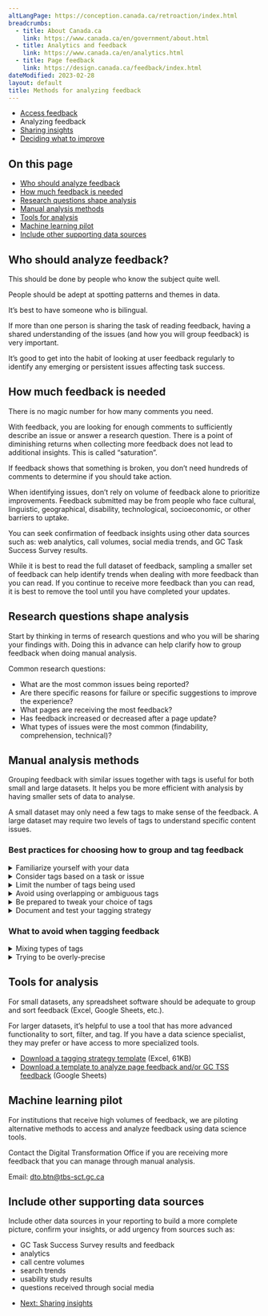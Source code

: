 ```yaml
---
altLangPage: https://conception.canada.ca/retroaction/index.html
breadcrumbs:
  - title: About Canada.ca
    link: https://www.canada.ca/en/government/about.html
  - title: Analytics and feedback
    link: https://www.canada.ca/en/analytics.html
  - title: Page feedback
    link: https://design.canada.ca/feedback/index.html
dateModified: 2023-02-28
layout: default
title: Methods for analyzing feedback
---
```


<div class="gc-stp-stp">
  		<div class="row">
  			<ul class="toc lst-spcd col-md-12">
  				<li class="col-md-4 col-sm-6"><a class="list-group-item" href="access-feedback.html">Access feedback</a></li>
  								<li class="col-md-4 col-sm-6"><a class="list-group-item active">Analyzing feedback</a></li>
  			<li class="col-md-4 col-sm-6"><a class="list-group-item" href="insights.html">Sharing insights</a></li>
          	<li class="col-md-4 col-sm-6"><a class="list-group-item" href="prioritize.html">Deciding what to improve</a></li>
  			</ul>
  		</div>
</div>
    
## On this page

*   [Who should analyze feedback](#who-should-analyze-feedback)
*   [How much feedback is needed](#how-much-feedback-is-needed)
*   [Research questions shape analysis](#research-questions-shape-analysis)
*   [Manual analysis methods](#manual-analysis-methods)
*   [Tools for analysis](#tools-for-analysis)
*   [Machine learning pilot](#machine-learning-pilot)
*   [Include other supporting data sources](#include-other-supporting-data-sources)

## Who should analyze feedback?

This should be done by people who know the subject quite well.

People should be adept at spotting patterns and themes in data.

It’s best to have someone who is bilingual.

If more than one person is sharing the task of reading feedback, having a shared understanding of the issues (and how you will group feedback) is very important.

It’s good to get into the habit of looking at user feedback regularly to identify any emerging or persistent issues affecting task success.

## How much feedback is needed

There is no magic number for how many comments you need.

With feedback, you are looking for enough comments to sufficiently describe an issue or answer a research question. There is a point of diminishing returns when collecting more feedback does not lead to additional insights. This is called “saturation”.

If feedback shows that something is broken, you don’t need hundreds of comments to determine if you should take action.

When identifying issues, don’t rely on volume of feedback alone to prioritize improvements. Feedback submitted may be from people who face cultural, linguistic, geographical, disability, technological, socioeconomic, or other barriers to uptake.

You can seek confirmation of feedback insights using other data sources such as: web analytics, call volumes, social media trends, and GC Task Success Survey results.

While it is best to read the full dataset of feedback, sampling a smaller set of feedback can help identify trends when dealing with more feedback than you can read. If you continue to receive more feedback than you can read, it is best to remove the tool until you have completed your updates.

## Research questions shape analysis

Start by thinking in terms of research questions and who you will be sharing your findings with. Doing this in advance can help clarify how to group feedback when doing manual analysis.

Common research questions:

*   What are the most common issues being reported?
*   Are there specific reasons for failure or specific suggestions to improve the experience?
*   What pages are receiving the most feedback?
*   Has feedback increased or decreased after a page update?
*   What types of issues were the most common (findability, comprehension, technical)?

## Manual analysis methods

Grouping feedback with similar issues together with tags is useful for both small and large datasets. It helps you be more efficient with analysis by having smaller sets of data to analyse.

A small dataset may only need a few tags to make sense of the feedback. A large dataset may require two levels of tags to understand specific content issues.

### Best practices for choosing how to group and tag feedback


<details>
<summary>Familiarize yourself with your data</summary>
<p>Read through a sample of feedback data and try to spot recurring patterns. Jot them down to get a rough overview of WHAT tasks, topics, or issues people are talking about.</p>

<p>Not every comment will be useful - sometimes it will be too unclear to use or be completely about another topic.</p>
</details>


<details>
<summary>Consider tags based on a task or issue</summary>

<p><strong>Task-based tags</strong> are recommended when analyzing feedback for a group of pages where there are multiple user tasks.</p>
  
<p>To identify tasks, ask yourself why the user came to the site. What were they trying to do, or what question were they trying to answer? </p>

<p><strong>Issue-based tags</strong> may be a better strategy when gathering feedback on a single page, single topic, or where a single task dominates your feedback.</p>

<p><strong>For large datasets</strong> you may find a second level of tags is needed to add precision. This can be done at the same time you tag the feedback OR when you are ready to analyze a smaller set of feedback.</p>


<h3>Example of some tags used for feedback on vaccine pages</h3>

<table class="provisional gc-table table table-striped" id="myTable1">
    <caption class="wb-inv">Example feedback tagging model </caption>
    <thead>
      <tr>
        <th scope="col">Tag</th>
        <th scope="col">User task or issue</th>
        <th scope="col">Topics included</th>

      </tr>
    </thead>
    <tbody>
      <tr>
        <td data-label="Tag"><span class="text-left">Vaccine safety</span></td>
        <td data-label="User task"><span class="text-left">Is the vaccine safe for me?</span></td>
        <td data-label="Topics included"><span class="text-left">Pre-existing conditions, ingredients/allergies, side effects</span></td>
      </tr>

      <tr>
        <td data-label="Tag"><span class="text-left">Getting vaccinated</span></td>
        <td data-label="User task"><span class="text-left">How do I get vaccinated?</span></td>
        <td data-label="Topics included"><span class="text-left">Eligibility, when, where, how to register</span></td>
      </tr>

      <tr>
        <td data-label="Tag"><span class="text-left">Proof of vaccination</span></td>
        <td data-label="User task"><span class="text-left">How do I get a copy of my vaccine record?</span></td>
        <td data-label="Topics included"><span class="text-left">Vaccine records, provincial apps, federal vaccine proof</span></td>
      </tr>


    </tbody>
  </table>
</details>

<details>
<summary>Limit the number of tags being used</summary>

<p>Start with broad tags and only include those for which you have multiple examples. Your goal with this first review is to succinctly group recurring topics/issues.</p>

<p>Aim to keep your set of tags to under 15 for the task.  Limiting the number of tags will help surface the issues that need the most assistance.</p>

<p>“Other” is a tag too!  Tag one-offs or low-frequency comments as “Other” until there are enough for them to graduate into having a tag of their own.</p>
</details>

<details>
<summary>Avoid using overlapping or ambiguous tags </summary>
<p>Make sure each tag is clearly differentiated from the others. Your aim is to reduce doubt about which tag a comment should get.</p>
</details>

<details>
<summary>Be prepared to tweak your choice of tags</summary>
<p>As you read more of your dataset, review your initial tag choices. Are they clear and unambiguous? Does one tag alone cover the majority of feedback? Do you need to divide it into separate tags?</p>
<p>There’s no one-size-fits-all strategy.  As you collect more feedback, you may find you need to adjust your choice of tags.</p>
</details>

<details>
<summary>Document and test your tagging strategy</summary>
<p>Document your choice of tags with examples.   This is especially useful if more than one person will share the responsibility for reviewing feedback.</p>

<p>Ask others to review your tag choices to make sure that the tags are clear to other people.  This is especially critical if more than one person will be helping to analyze feedback.  Agreeing on a common set of tags in the beginning (and when adjusting tags) avoids feedback being tagged poorly between people.</p>

<h3>Example of some tags used for feedback on vaccine pages</h3>

<table class="provisional gc-table table table-striped" id="myTable1">
    <caption class="wb-inv">Example feedback tagging model </caption>
    <thead>
      <tr>
        <th scope="col">Tag</th>
        <th scope="col">User task or issue</th>
        <th scope="col">Topics included</th>

      </tr>
    </thead>
    <tbody>
      <tr>
        <td data-label="Tag"><span class="text-left">Vaccine safety</span></td>
        <td data-label="User task"><span class="text-left">Is the vaccine safe for me?</span></td>
        <td data-label="Topics included"><span class="text-left">Pre-existing conditions, ingredients/allergies, side effects</span></td>
      </tr>

      <tr>
        <td data-label="Tag"><span class="text-left">Getting vaccinated</span></td>
        <td data-label="User task"><span class="text-left">How do I get vaccinated?</span></td>
        <td data-label="Topics included"><span class="text-left">Eligibility, when, where, how to register</span></td>
      </tr>

      <tr>
        <td data-label="Tag"><span class="text-left">Proof of vaccination</span></td>
        <td data-label="User task"><span class="text-left">How do I get a copy of my vaccine record?</span></td>
        <td data-label="Topics included"><span class="text-left">Vaccine records, provincial apps, federal vaccine proof</span></td>
      </tr>


    </tbody>
  </table>
          
          
<a class="btn btn-primary" href="images/feedback-tagging-template.xlsx" role="button">
<span class="fa fa-download" aria-hidden="true"></span> Download a tagging strategy template (Excel, 61KB)</a>
</details>

### What to avoid when tagging feedback

<details>
<summary>Mixing types of tags</summary>
<p>If you want to add additional ways to analyse your dataset, it’s best to create new columns in your spreadsheet to note different kinds of facets. For example, adding a status or specifying a particular sub-issue. </p>
</details>

<details>
<summary>Trying to be overly-precise</summary>
<p>The purpose of tagging is to help you identify user priorities and group feedback into smaller datasets to analyze. A “good enough” approach to defining and assigning tags will do.</p>

<p>If you have more feedback than you can manage to review, classify and analyze, adjust your strategy: choose a specific task or time frame to focus on.</p>
</details>


## Tools for analysis

For small datasets, any spreadsheet software should be adequate to group and sort feedback (Excel, Google Sheets, etc.).

For larger datasets, it’s helpful to use a tool that has more advanced functionality to sort, filter, and tag. If you have a data science specialist, they may prefer or have access to more specialized tools.

*   [Download a tagging strategy template](images/feedback-tagging-template.xlsx) (Excel, 61KB)
*   [Download a template to analyze page feedback and/or GC TSS feedback](https://docs.google.com/spreadsheets/d/1pcQgee6lN6P30EIMRb3o6RxcTPBiUFtsZAmbeVNpDW4/edit?usp=sharing) (Google Sheets)

## Machine learning pilot

For institutions that receive high volumes of feedback, we are piloting alternative methods to access and analyze feedback using data science tools.

Contact the Digital Transformation Office if you are receiving more feedback that you can manage through manual analysis.

Email: [dto.btn@tbs-sct.gc.ca](mailto:dto.btn@tbs-sct.gc.ca)

## Include other supporting data sources

Include other data sources in your reporting to build a more complete picture, confirm your insights, or add urgency from sources such as:

*   GC Task Success Survey results and feedback
*   analytics
*   call centre volumes
*   search trends
*   usability study results
*   questions received through social media
  

<nav role="navigation" class="mrgn-bttm-lg">
  <ul class="pager">
  <li class="next"><a href="insights.html" rel="next">Next: Sharing insights</a></li>
  </ul>
</nav>